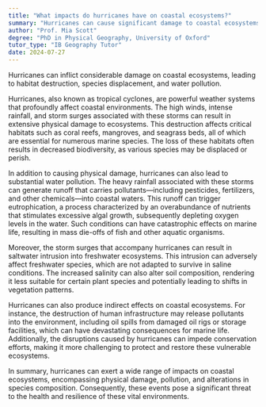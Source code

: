 ```yaml
---
title: "What impacts do hurricanes have on coastal ecosystems?"
summary: "Hurricanes can cause significant damage to coastal ecosystems, including habitat destruction, species displacement, and water pollution."
author: "Prof. Mia Scott"
degree: "PhD in Physical Geography, University of Oxford"
tutor_type: "IB Geography Tutor"
date: 2024-07-27
---
```


Hurricanes can inflict considerable damage on coastal ecosystems, leading to habitat destruction, species displacement, and water pollution.

Hurricanes, also known as tropical cyclones, are powerful weather systems that profoundly affect coastal environments. The high winds, intense rainfall, and storm surges associated with these storms can result in extensive physical damage to ecosystems. This destruction affects critical habitats such as coral reefs, mangroves, and seagrass beds, all of which are essential for numerous marine species. The loss of these habitats often results in decreased biodiversity, as various species may be displaced or perish.

In addition to causing physical damage, hurricanes can also lead to substantial water pollution. The heavy rainfall associated with these storms can generate runoff that carries pollutants—including pesticides, fertilizers, and other chemicals—into coastal waters. This runoff can trigger eutrophication, a process characterized by an overabundance of nutrients that stimulates excessive algal growth, subsequently depleting oxygen levels in the water. Such conditions can have catastrophic effects on marine life, resulting in mass die-offs of fish and other aquatic organisms.

Moreover, the storm surges that accompany hurricanes can result in saltwater intrusion into freshwater ecosystems. This intrusion can adversely affect freshwater species, which are not adapted to survive in saline conditions. The increased salinity can also alter soil composition, rendering it less suitable for certain plant species and potentially leading to shifts in vegetation patterns.

Hurricanes can also produce indirect effects on coastal ecosystems. For instance, the destruction of human infrastructure may release pollutants into the environment, including oil spills from damaged oil rigs or storage facilities, which can have devastating consequences for marine life. Additionally, the disruptions caused by hurricanes can impede conservation efforts, making it more challenging to protect and restore these vulnerable ecosystems.

In summary, hurricanes can exert a wide range of impacts on coastal ecosystems, encompassing physical damage, pollution, and alterations in species composition. Consequently, these events pose a significant threat to the health and resilience of these vital environments.
    